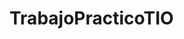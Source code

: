 # TrabajoPracticoTIO
<head>
<meta http-equiv="Content-Type" content="text/html; charset=windows-1252" />
<title>SALPLAST - Soluciones en fibra de vidrio - Tandil</title>